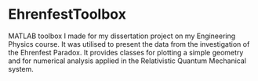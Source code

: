 # EhrenfestToolbox
MATLAB toolbox I made for my dissertation project on my Engineering Physics course. It was utilised to present the data from the investigation of the Ehrenfest Paradox. It provides classes for plotting a simple geometry and for numerical analysis applied in the Relativistic Quantum Mechanical system. 

